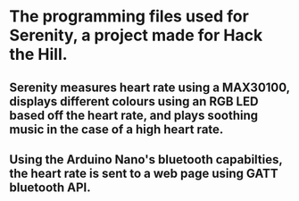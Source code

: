 <h1>The programming files used for Serenity, a project made for Hack the Hill.</h1>
<h2>Serenity measures heart rate using a MAX30100, displays different colours using an RGB LED based off the heart rate, and plays soothing music in the case of a high heart rate.</h2>
<h2>Using the Arduino Nano's bluetooth capabilties, the heart rate is sent to a web page using GATT bluetooth API.</h2>
